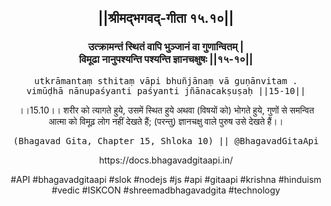 <center><h2>||श्रीमद्‍भगवद्‍-गीता १५.१०||</h2>
<h3>उत्क्रामन्तं स्थितं वापि भुञ्जानं वा गुणान्वितम् |<br/>विमूढा नानुपश्यन्ति पश्यन्ति ज्ञानचक्षुषः ||१५-१०||</h3>
<pre>utkrāmantaṃ sthitaṃ vāpi bhuñjānaṃ vā guṇānvitam .<br/>vimūḍhā nānupaśyanti paśyanti jñānacakṣuṣaḥ ||15-10||</pre>
<p>।।15.10।। शरीर को त्यागते हुये, उसमें स्थित हुये अथवा (विषयों को) भोगते हुये, गुणों से समन्वित आत्मा को विमूढ़ लोग नहीं देखते हैं; (परन्तु) ज्ञानचक्षु वाले पुरुष उसे देखते हैं।।</p>
<pre>(Bhagavad Gita, Chapter 15, Shloka 10) || @BhagavadGitaApi</pre><p>https://docs.bhagavadgitaapi.in/</p><p>#API #bhagavadgitaapi #slok #nodejs #js #api #gitaapi #krishna #hinduism #vedic #ISKCON #shreemadbhagavadgita #technology</p></center>
